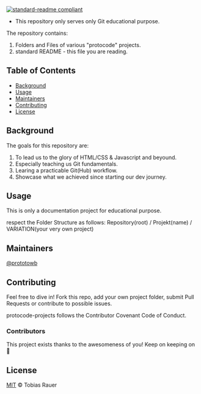 [![standard-readme compliant](https://img.shields.io/badge/readme%20style-standard-brightgreen.svg?style=flat-square)](https://github.com/RichardLitt/standard-readme)


- This repository only serves only Git educational purpose. 

The repository contains:

1. Folders and Files of various "protocode" projects.
2. standard README - this file you are reading.

## Table of Contents

- [Background](#background)
- [Usage](#usage)
- [Maintainers](#maintainers)
- [Contributing](#contributing)
- [License](#license)

## Background

The goals for this repository are:

1. To lead us to the glory of HTML/CSS & Javascript and beyound.
2. Especially teaching us Git fundamentals.
3. Learing a practicable Git(Hub) workflow.
4. Showcase what we achieved since starting our dev journey. 

## Usage

This is only a documentation project for educational purpose.

respect the Folder Structure as follows: Repository(root) / Projekt(name) / VARIATION(your very own project)

## Maintainers

[@prototowb](https://github.com/prototowb)

## Contributing
Feel free to dive in! Fork this repo, add your own project folder, submit Pull Requests or contribute to possible issues.

protocode-projects follows the Contributor Covenant Code of Conduct.

### Contributors
This project exists thanks to the awesomeness of you! Keep on keeping on 🧐

## License
[MIT](LICENSE) © Tobias Rauer
